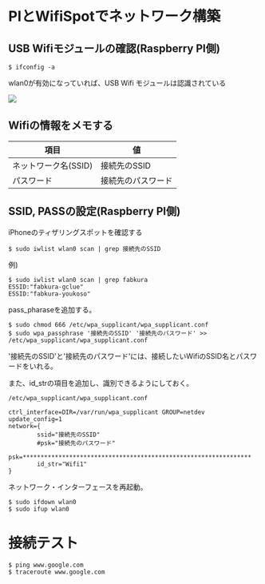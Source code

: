 # PIとWifiSpotでネットワーク構築

## USB Wifiモジュールの確認(Raspberry PI側)

```shell
$ ifconfig -a
```

wlan0が有効になっていれば、USB Wifi モジュールは認識されている

![](../img/dev/pi/pi101.png)

## Wifiの情報をメモする

| 項目 | 値 |
| -- | -- |
| ネットワーク名(SSID) | 接続先のSSID |
| パスワード | 接続先のパスワード |

## SSID, PASSの設定(Raspberry PI側)

iPhoneのティザリングスポットを確認する

```shell
$ sudo iwlist wlan0 scan | grep 接続先のSSID
```

例) 

```shell
$ sudo iwlist wlan0 scan | grep fabkura
ESSID:"fabkura-gclue"
ESSID:"fabkura-youkoso"
```

pass_pharaseを追加する。    

```shell    
$ sudo chmod 666 /etc/wpa_supplicant/wpa_supplicant.conf
$ sudo wpa_passphrase '接続先のSSID' '接続先のパスワード' >> /etc/wpa_supplicant/wpa_supplicant.conf
```

'接続先のSSID'と'接続先のパスワード'には、接続したいWifiのSSID名とパスワードをいれる。

また、id_strの項目を追加し、識別できるようにしておく。

`/etc/wpa_supplicant/wpa_supplicant.conf`
```
ctrl_interface=DIR=/var/run/wpa_supplicant GROUP=netdev
update_config=1
network={
        ssid="接続先のSSID"
        #psk="接続先のパスワード"
        psk=****************************************************************
        id_str="Wifi1"
}
```

ネットワーク・インターフェースを再起動。

```shell
$ sudo ifdown wlan0
$ sudo ifup wlan0
```

# 接続テスト

```shell
$ ping www.google.com
$ traceroute www.google.com
```